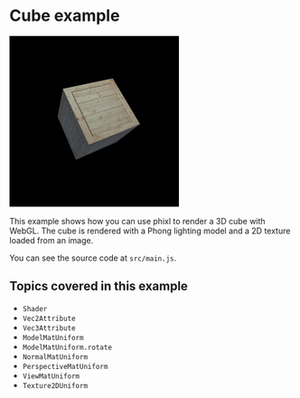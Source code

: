 # Cube example

<img src="./screenshot.png" width="300">

This example shows how you can use phixl to render a 3D cube with WebGL.
The cube is rendered with a Phong lighting model and a 2D texture loaded from an image.

You can see the source code at `src/main.js`.

## Topics covered in this example

- `Shader`
- `Vec2Attribute`
- `Vec3Attribute`
- `ModelMatUniform`
- `ModelMatUniform.rotate`
- `NormalMatUniform`
- `PerspectiveMatUniform`
- `ViewMatUniform`
- `Texture2DUniform`

